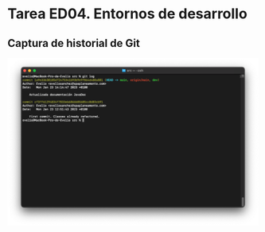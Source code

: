 # Tarea ED04. Entornos de desarrollo

## Captura de historial de Git

![img](./Captura%20de%20Pantalla%202023-01-23%20a%20las%2021.02.57.png)
